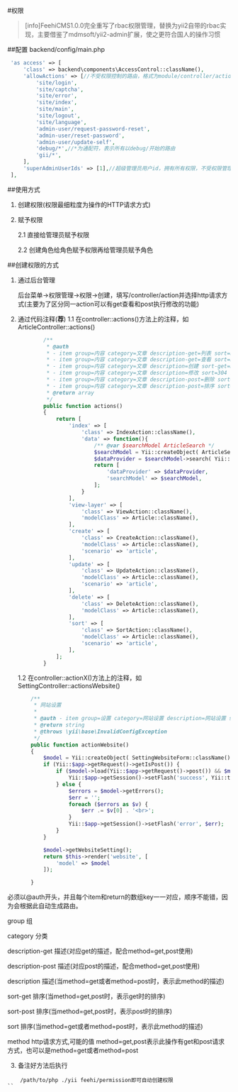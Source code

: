 #权限
>[info]FeehiCMS1.0.0完全重写了rbac权限管理，替换为yii2自带的rbac实现，主要借鉴了mdmsoft/yii2-admin扩展，使之更符合国人的操作习惯

##配置
backend/config/main.php
   ```php
    'as access' => [
        'class' => backend\components\AccessControl::className(),
        'allowActions' => [//不受权限控制的路由，格式为module/controller/action，没有采用module开发可以不用module
            'site/login',
            'site/captcha',
            'site/error',
            'site/index',
            'site/main',
            'site/logout',
            'site/language',
            'admin-user/request-password-reset',
            'admin-user/reset-password',
            'admin-user/update-self',
            'debug/*',//*为通配符，表示所有以debug/开始的路由
            'gii/*',
        ],
        'superAdminUserIds' => [1],//超级管理员用户id，拥有所有权限，不受权限管理的控制
    ],
   ```
   
##使用方式
1. 创建权限(权限最细粒度为操作的HTTP请求方式)
2. 赋予权限

   2.1 直接给管理员赋予权限
   
   2.2 创建角色给角色赋予权限再给管理员赋予角色
   
   
##创建权限的方式
1. 通过后台管理
   
   后台菜单->权限管理->权限->创建，填写/controller/action并选择http请求方式(主要为了区分同一action可以有get查看和post执行修改的功能)


2. 通过代码注释(**荐**)
    1.1 在controller::actions()方法上的注释，如ArticleController::actions()
    ```php
            /**
             * @auth
             * - item group=内容 category=文章 description-get=列表 sort=300 method=get
             * - item group=内容 category=文章 description-get=查看 sort=301 method=get  
             * - item group=内容 category=文章 description=创建 sort-get=302 sort-post=303 method=get,post  
             * - item group=内容 category=文章 description=修改 sort=304 sort-post=305 method=get,post  
             * - item group=内容 category=文章 description-post=删除 sort=306 method=post  
             * - item group=内容 category=文章 description-post=排序 sort=307 method=post  
             * @return array
             */
            public function actions()
            {
                return [
                    'index' => [
                        'class' => IndexAction::className(),
                        'data' => function(){
                            /** @var $searchModel ArticleSearch */
                            $searchModel = Yii::createObject( ArticleSearch::className() );
                            $dataProvider = $searchModel->search( Yii::$app->getRequest()->getQueryParams() );
                            return [
                                'dataProvider' => $dataProvider,
                                'searchModel' => $searchModel,
                            ];
                        }
                    ],
                    'view-layer' => [
                        'class' => ViewAction::className(),
                        'modelClass' => Article::className(),
                    ],
                    'create' => [
                        'class' => CreateAction::className(),
                        'modelClass' => Article::className(),
                        'scenario' => 'article',
                    ],
                    'update' => [
                        'class' => UpdateAction::className(),
                        'modelClass' => Article::className(),
                        'scenario' => 'article',
                    ],
                    'delete' => [
                        'class' => DeleteAction::className(),
                        'modelClass' => Article::className(),
                    ],
                    'sort' => [
                        'class' => SortAction::className(),
                        'modelClass' => Article::className(),
                        'scenario' => 'article',
                    ],
                ];
            }
    ```
    1.2 在controller::actionX()方法上的注释，如SettingController::actionsWebsite()
    ```php
        /**
         * 网站设置
         *
         * @auth - item group=设置 category=网站设置 description=网站设置 sort-get=100 sort-post=101 method=get,post
         * @return string
         * @throws \yii\base\InvalidConfigException
         */
        public function actionWebsite()
        {
            $model = Yii::createObject( SettingWebsiteForm::className() );
            if (Yii::$app->getRequest()->getIsPost()) {
                if ($model->load(Yii::$app->getRequest()->post()) && $model->validate() && $model->setWebsiteConfig()) {
                    Yii::$app->getSession()->setFlash('success', Yii::t('app', 'Success'));
                } else {
                    $errors = $model->getErrors();
                    $err = '';
                    foreach ($errors as $v) {
                        $err .= $v[0] . '<br>';
                    }
                    Yii::$app->getSession()->setFlash('error', $err);
                }
            }
    
            $model->getWebsiteSetting();
            return $this->render('website', [
                'model' => $model
            ]);
    
        }
    ```
    
必须以@auth开头，并且每个item和return的数组key一一对应，顺序不能错，因为会根据此自动生成路由。

group              组

category           分类

description-get    描述(对应get的描述，配合method=get,post使用)

description-post   描述(对应post的描述，配合method=get,post使用)

description        描述(当method=get或者method=post时，表示此method的描述)

sort-get           排序(当method=get,post时，表示get时的排序)

sort-post          排序(当method=get,post时，表示post时的排序)

sort               排序(当method=get或者method=post时，表示此method的描述)

method             http请求方式,可能的值 method=get,post表示此操作有get和post请求方式，也可以是method=get或者method=post

3. 备注好方法后执行
```shell
    /path/to/php ./yii feehi/permission即可自动创建权限
``